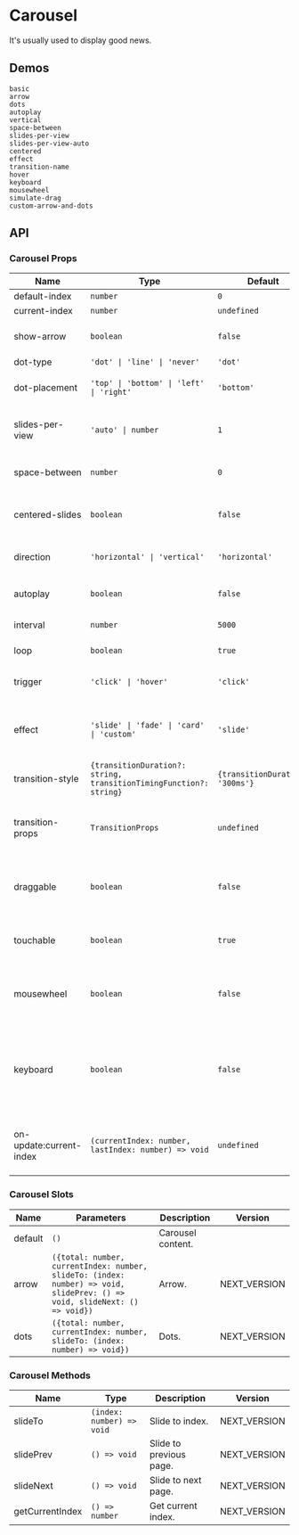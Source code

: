 # Carousel

It's usually used to display good news.

## Demos

```demo
basic
arrow
dots
autoplay
vertical
space-between
slides-per-view
slides-per-view-auto
centered
effect
transition-name
hover
keyboard
mousewheel
simulate-drag
custom-arrow-and-dots
```

## API

### Carousel Props

| Name | Type | Default | Description | Version |
| --- | --- | --- | --- | --- |
| default-index | `number` | `0` | default index. | NEXT_VERSION |
| current-index | `number` | `undefined` | current index. | NEXT_VERSION |
| show-arrow | `boolean` | `false` | Whether to show arrow buttons. | NEXT_VERSION |
| dot-type | `'dot' \| 'line' \| 'never'` | `'dot'` | Dot style. | NEXT_VERSION |
| dot-placement | `'top' \| 'bottom' \| 'left' \| 'right'` | `'bottom'` | Dot placement in the panel. | NEXT_VERSION |
| slides-per-view | `'auto' \| number` | `1` | Number of carousels displayed on per view. | NEXT_VERSION |
| space-between | `number` | `0` | The spacing between the carousels. | NEXT_VERSION |
| centered-slides | `boolean` | `false` | Whether to center the current view carousel. | NEXT_VERSION |
| direction | `'horizontal' \| 'vertical'` | `'horizontal'` | Carousel shows the direction. |
| autoplay | `boolean` | `false` | Whether to scroll automatically. |
| interval | `number` | `5000` | Auto play interval (ms). |
| loop | `boolean` | `true` | Whether to loop. | NEXT_VERSION |
| trigger | `'click' \| 'hover'` | `'click'` | The method of manual switching. |
| effect | `'slide' \| 'fade' \| 'card' \| 'custom'` | `'slide'` | Transition effect when switching between carousel. | NEXT_VERSION |
| transition-style | `{transitionDuration?: string, transitionTimingFunction?: string}` | `{transitionDuration: '300ms'}` | The style of the transition effect. | NEXT_VERSION |
| transition-props | `TransitionProps` | `undefined` | Custom transition effect properties, [reference](https://v3.vuejs.org/api/built-in-components.html#transition). | NEXT_VERSION |
| draggable | `boolean` | `false` | Whether to switch the carousel by dragging the mouse. | NEXT_VERSION |
| touchable | `boolean` | `true` | Whether to switch the carousel by touch. | NEXT_VERSION |
| mousewheel | `boolean` | `false` | Whether to switch the carousel through the mouse wheel. | NEXT_VERSION |
| keyboard | `boolean` | `false` | Whether to switch the carousel by pressing the key, it only works when the focus is on Dots. | NEXT_VERSION |
| on-update:current-index | `(currentIndex: number, lastIndex: number) => void` | `undefined` | Callback function when the current index changes. | NEXT_VERSION |

### Carousel Slots

| Name | Parameters | Description | Version |
| ------- | ---- | ---------- | --- |
| default | `()` | Carousel content. |
| arrow | `({total: number, currentIndex: number, slideTo: (index: number) => void, slidePrev: () => void, slideNext: () => void})` | Arrow. | NEXT_VERSION |
| dots | `({total: number, currentIndex: number, slideTo: (index: number) => void})` | Dots. | NEXT_VERSION |

### Carousel Methods

| Name | Type | Description | Version |
| --- | --- | --- | --- |
| slideTo | `(index: number) => void` | Slide to index. | NEXT_VERSION |
| slidePrev | `() => void` | Slide to previous page. | NEXT_VERSION |
| slideNext | `() => void` | Slide to next page. | NEXT_VERSION |
| getCurrentIndex | `() => number` | Get current index. | NEXT_VERSION |